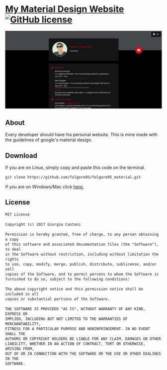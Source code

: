 # [My Material Design Website](https://folgore95.github.io) [![GitHub license](https://img.shields.io/github/license/mashape/apistatus.svg)](https://github.com/folgore95/folgore95.github.io/blob/master/LICENSE)
<img src="https://github.com/folgore95/media/blob/master/materialwebsite.png"/>

## About
Every developer should have his personal website. This is mine made with the guidelines of google's material design.

## Download
If you are on Linux, simply copy and paste this code on the terminal.

```bash
git clone https://github.com/folgore95/folgore95_material.git
```

If you are on Windows/Mac click <a href="https://github.com/folgore95/folgore95_material/archive/master.zip">here.</a>

## License

    MIT License

    Copyright (c) 2017 Giorgio Cantoni

    Permission is hereby granted, free of charge, to any person obtaining a copy
    of this software and associated documentation files (the "Software"), to deal
    in the Software without restriction, including without limitation the rights
    to use, copy, modify, merge, publish, distribute, sublicense, and/or sell
    copies of the Software, and to permit persons to whom the Software is
    furnished to do so, subject to the following conditions:

    The above copyright notice and this permission notice shall be included in all
    copies or substantial portions of the Software.

    THE SOFTWARE IS PROVIDED "AS IS", WITHOUT WARRANTY OF ANY KIND, EXPRESS OR
    IMPLIED, INCLUDING BUT NOT LIMITED TO THE WARRANTIES OF MERCHANTABILITY,
    FITNESS FOR A PARTICULAR PURPOSE AND NONINFRINGEMENT. IN NO EVENT SHALL THE
    AUTHORS OR COPYRIGHT HOLDERS BE LIABLE FOR ANY CLAIM, DAMAGES OR OTHER
    LIABILITY, WHETHER IN AN ACTION OF CONTRACT, TORT OR OTHERWISE, ARISING FROM,
    OUT OF OR IN CONNECTION WITH THE SOFTWARE OR THE USE OR OTHER DEALINGS IN THE
    SOFTWARE.

